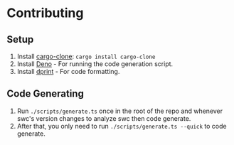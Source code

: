 # Contributing

## Setup

1. Install [cargo-clone](https://crates.io/crates/cargo-clone): `cargo install cargo-clone`
1. Install [Deno](https://deno.land) - For running the code generation script.
1. Install [dprint](https://dprint.dev) - For code formatting.

## Code Generating

1. Run `./scripts/generate.ts` once in the root of the repo and whenever swc's version changes to analyze swc then code generate.
1. After that, you only need to run `./scripts/generate.ts --quick` to code generate.
